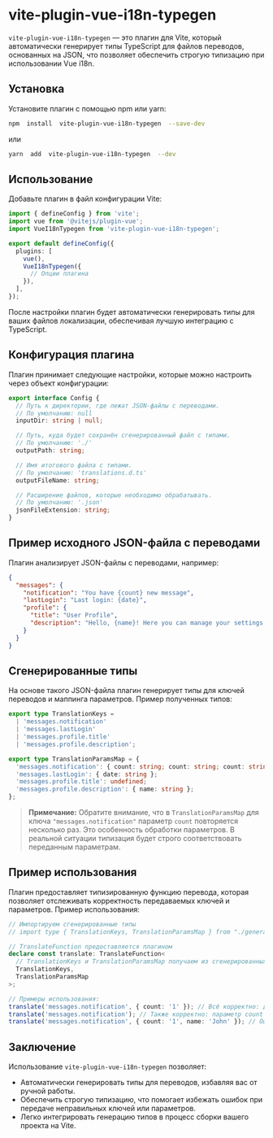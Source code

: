 # vite-plugin-vue-i18n-typegen

`vite-plugin-vue-i18n-typegen` — это плагин для Vite, который автоматически генерирует типы TypeScript для файлов переводов, основанных на JSON, что позволяет обеспечить строгую типизацию при использовании Vue i18n.

## Установка

Установите плагин с помощью npm или yarn:

```bash
npm  install  vite-plugin-vue-i18n-typegen  --save-dev
```

или

```bash
yarn  add  vite-plugin-vue-i18n-typegen  --dev
```

## Использование

Добавьте плагин в файл конфигурации Vite:

```typescript
import { defineConfig } from 'vite';
import vue from '@vitejs/plugin-vue';
import VueI18nTypegen from 'vite-plugin-vue-i18n-typegen';

export default defineConfig({
  plugins: [
    vue(),
    VueI18nTypegen({
      // Опции плагина
    }),
  ],
});
```

После настройки плагин будет автоматически генерировать типы для ваших файлов локализации, обеспечивая лучшую интеграцию с TypeScript.

## Конфигурация плагина

Плагин принимает следующие настройки, которые можно настроить через объект конфигурации:

```typescript
export interface Config {
  // Путь к директории, где лежат JSON-файлы с переводами.
  // По умолчанию: null
  inputDir: string | null;

  // Путь, куда будет сохранён сгенерированный файл с типами.
  // По умолчанию: './'
  outputPath: string;

  // Имя итогового файла с типами.
  // По умолчанию: 'translations.d.ts'
  outputFileName: string;

  // Расширение файлов, которые необходимо обрабатывать.
  // По умолчанию: '.json'
  jsonFileExtension: string;
}
```

## Пример исходного JSON-файла с переводами

Плагин анализирует JSON-файлы с переводами, например:

```json
{
  "messages": {
    "notification": "You have {count} new message",
    "lastLogin": "Last login: {date}",
    "profile": {
      "title": "User Profile",
      "description": "Hello, {name}! Here you can manage your settings."
    }
  }
}
```

## Сгенерированные типы

На основе такого JSON-файла плагин генерирует типы для ключей переводов и маппинга параметров. Пример полученных типов:

```typescript
export type TranslationKeys =
  | 'messages.notification'
  | 'messages.lastLogin'
  | 'messages.profile.title'
  | 'messages.profile.description';

export type TranslationParamsMap = {
  'messages.notification': { count: string; count: string; count: string };
  'messages.lastLogin': { date: string };
  'messages.profile.title': undefined;
  'messages.profile.description': { name: string };
};
```

> **Примечание:** Обратите внимание, что в `TranslationParamsMap` для ключа `"messages.notification"` параметр `count` повторяется несколько раз. Это особенность обработки параметров. В реальной ситуации типизация будет строго соответствовать переданным параметрам.

## Пример использования

Плагин предоставляет типизированную функцию перевода, которая позволяет отслеживать корректность передаваемых ключей и параметров. Пример использования:

```typescript
// Импортируем сгенерированные типы
// import type { TranslationKeys, TranslationParamsMap } from "./generated-types/translations";

// TranslateFunction предоставляется плагином
declare const translate: TranslateFunction<
  // TranslationKeys и TranslationParamsMap получаем из сгенерированных типов
  TranslationKeys,
  TranslationParamsMap
>;

// Примеры использования:
translate('messages.notification', { count: '1' }); // Всё корректно: для ключа ожидается параметр count
translate('messages.notification'); // Также корректно: параметр count не является обязательным
translate('messages.notification', { count: '1', name: 'John' }); // Ошибка: для этого ключа параметр name не предусмотрен
```

## Заключение

Использование `vite-plugin-vue-i18n-typegen` позволяет:

- Автоматически генерировать типы для переводов, избавляя вас от ручной работы.
- Обеспечить строгую типизацию, что помогает избежать ошибок при передаче неправильных ключей или параметров.
- Легко интегрировать генерацию типов в процесс сборки вашего проекта на Vite.
